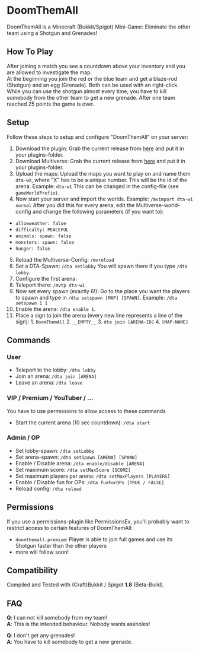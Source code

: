 # DoomThemAll
DoomThemAll is a Minecraft (Bukkit/Spigot) Mini-Game: Eliminate the other team using a Shotgun and Grenades!

## How To Play
After joining a match you see a countdown above your inventory and you are allowed to investigate the map.  
At the beginning you join the red or the blue team and get a blaze-rod (Shotgun) and an egg (Grenade). Both can be used with an right-click. While you can use the shotgun almost every time, you have to kill somebody from the other team to get a new grenade.
After one team reached 25 points the game is over.

## Setup
Follow these steps to setup and configure "DoomThemAll" on your server:

1. Download the plugin: Grab the current release from [here](https://github.com/MarvinMenzerath/DoomThemAll/releases) and put it in your plugins-folder.
2. Download Multiverse: Grab the current release from [here](http://dev.bukkit.org/bukkit-plugins/multiverse-core/) and put it in your plugins-folder.
3. Upload the maps: Upload the maps you want to play on and name them `dta-wX`, where "X" has to be a unique number. This will be the id of the arena. Example: `dta-w1`
This can be changed in the config-file (see `gameWorldPrefix`).
4. Now start your server and import the worlds. Example: `/mvimport dta-w1 normal`  After you did this for every arena, edit the Multiverse-world-config and change the following parameters (if you want to):
  * `allowweather: false`
  * `difficulty: PEACEFUL`
  * `animals:
      spawn: false`
  * `monsters:
      spawn: false`
  * `hunger: false`
5. Reload the Multiverse-Config: `/mvreload`
6. Set a DTA-Spawn: `/dta setlobby` You will spawn there if you type `/dta lobby`.
7. Configure the first arena:
  1. Teleport there: `/mvtp dta-w1`
  2. Now set every spawn (exactly 6!): Go to the place you want the players to spawn and type in `/dta setspawn [MAP] [SPAWN]`. Example: `/dta setspawn 1 1`
  3. Enable the arena: `/dta enable 1`.
  4. Place a sign to join the arena (every new line represents a line of the sign):
    1. `DoomThemAll`
    2. `__EMPTY__`
    3. `dta join [ARENA-ID]`
    4. `[MAP-NAME]`

## Commands

### User
* Teleport to the lobby: `/dta lobby`
* Join an arena: `/dta join [ARENA]`
* Leave an arena: `/dta leave`

### VIP / Premium / YouTuber / ...
You have to use permissions to allow access to these commands
* Start the current arena (10 sec countdown): `/dta start`

### Admin / OP
* Set lobby-spawn: `/dta setLobby`
* Set arena-spawn: `/dta setSpawn [ARENA] [SPAWN]`
* Enable / Disable arena: `/dta enable/disable [ARENA]`
* Set maximum score: `/dta setMaxScore [SCORE]`
* Set maximum players per arena: `/dta setMaxPlayers [PLAYERS]`
* Enable / Disable fun for OPs: `/dta funForOPs [TRUE / FALSE]`
* Reload config: `/dta reload`

## Permissions
If you use a permissions-plugin like PermissionsEx, you'll probably want to restrict access to certain features of DoomThemAll:
* `doomthemall.premium`: Player is able to join full games and use its Shotgun faster than the other players
* more will follow soon!

## Compatibility
Compiled and Tested with (Craft)Bukkit / Spigot **1.8** (Beta-Build).

## FAQ
**Q**: I can not kill somebody from my team!  
**A**: This is the intended behaviour. Nobody wants assholes!

**Q**: I don't get any grenades!  
**A**: You have to kill somebody to get a new grenade.
